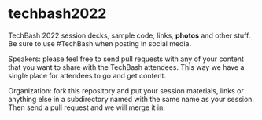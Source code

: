 # techbash2022
TechBash 2022 session decks, sample code, links, **photos** and other stuff. Be sure to use #TechBash when posting in social media.

Speakers: please feel free to send pull requests with any of your content that you want to share with the TechBash attendees. This way we have a single place for attendees to go and get content.

Organization: fork this repository and put your session materials, links or anything else in a subdirectory named with the same name as your session. Then send a pull request and we will merge it in.

